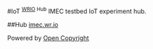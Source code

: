 #IoT <sup>[WRIO](https://wr.io) Hub</sup>
IMEC testbed IoT experiment hub.

##Hub
[imec.wr.io](https://imec.wr.io)

Powered by [Open Copyright](https://opencopyright.wrioos.com)
